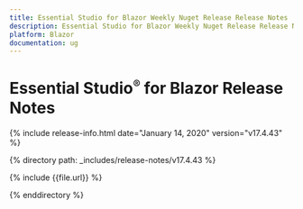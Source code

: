 ```yaml
---
title: Essential Studio for Blazor Weekly Nuget Release Release Notes  
description: Essential Studio for Blazor Weekly Nuget Release Release Notes  
platform: Blazor
documentation: ug
---
```


# Essential Studio<sup style="font-size:70%">&reg;</sup> for Blazor  Release Notes  

{% include release-info.html date="January 14, 2020"  version="v17.4.43" %} 

{% directory path: _includes/release-notes/v17.4.43 %}

{% include {{file.url}} %}

{% enddirectory %}

